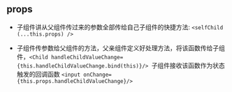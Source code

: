 ## props

- 子组件讲从父组件传过来的参数全部传给自己子组件的快捷方法: ```<selfChild (...this.props) /> ```

- 子组件传参数给父组件的方法，父亲组件定义好处理方法，将该函数传给子组件，```<Child handleChildValueChange={this.handleChildValueChange.bind(this)}/> ```子组件接收该函数作为状态触发的回调函数 ```<input onChange={this.props.handleChildValueChange}/> ```
